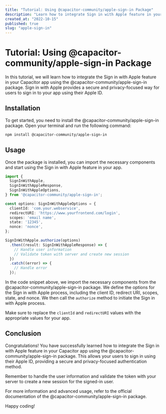 ```yaml
---
title: "Tutorial: Using @capacitor-community/apple-sign-in Package"
description: "Learn how to integrate Sign in with Apple feature in your Capacitor app using @capacitor-community/apple-sign-in package"
created_at: "2022-10-15"
published: true
slug: "apple-sign-in"
---
```


# Tutorial: Using @capacitor-community/apple-sign-in Package

In this tutorial, we will learn how to integrate the Sign in with Apple feature in your Capacitor app using the @capacitor-community/apple-sign-in package. Sign in with Apple provides a secure and privacy-focused way for users to sign in to your app using their Apple ID.

## Installation

To get started, you need to install the @capacitor-community/apple-sign-in package. Open your terminal and run the following command:

```bash
npm install @capacitor-community/apple-sign-in
```

## Usage

Once the package is installed, you can import the necessary components and start using the Sign in with Apple feature in your app.

```typescript
import {
  SignInWithApple,
  SignInWithAppleResponse,
  SignInWithAppleOptions,
} from '@capacitor-community/apple-sign-in';

const options: SignInWithAppleOptions = {
  clientId: 'com.your.webservice',
  redirectURI: 'https://www.yourfrontend.com/login',
  scopes: 'email name',
  state: '12345',
  nonce: 'nonce',
};

SignInWithApple.authorize(options)
  .then((result: SignInWithAppleResponse) => {
    // Handle user information
    // Validate token with server and create new session
  })
  .catch((error) => {
    // Handle error
  });
```

In the code snippet above, we import the necessary components from the @capacitor-community/apple-sign-in package. We define the options for the Sign in with Apple process, including the client ID, redirect URI, scopes, state, and nonce. We then call the `authorize` method to initiate the Sign in with Apple process.

Make sure to replace the `clientId` and `redirectURI` values with the appropriate values for your app.

## Conclusion

Congratulations! You have successfully learned how to integrate the Sign in with Apple feature in your Capacitor app using the @capacitor-community/apple-sign-in package. This allows your users to sign in using their Apple ID, providing a secure and privacy-focused authentication method.

Remember to handle the user information and validate the token with your server to create a new session for the signed-in user.

For more information and advanced usage, refer to the official documentation of the @capacitor-community/apple-sign-in package.

Happy coding!
